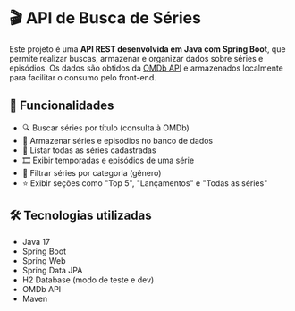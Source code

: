 # 🎬 API de Busca de Séries

Este projeto é uma **API REST desenvolvida em Java com Spring Boot**, que permite realizar buscas, armazenar e organizar dados sobre séries e episódios. Os dados são obtidos da [OMDb API](https://www.omdbapi.com/) e armazenados localmente para facilitar o consumo pelo front-end.

## 🚀 Funcionalidades

- 🔍 Buscar séries por título (consulta à OMDb)
- 💾 Armazenar séries e episódios no banco de dados
- 📃 Listar todas as séries cadastradas
- 🎞️ Exibir temporadas e episódios de uma série
- 🎯 Filtrar séries por categoria (gênero)
- ⭐ Exibir seções como "Top 5", "Lançamentos" e "Todas as séries"

## 🛠️ Tecnologias utilizadas

- Java 17  
- Spring Boot  
- Spring Web  
- Spring Data JPA  
- H2 Database (modo de teste e dev)  
- OMDb API  
- Maven
